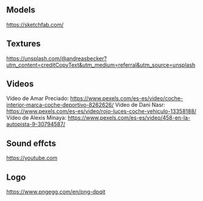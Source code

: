 ## Models
https://sketchfab.com/

## Textures
https://unsplash.com/@andreasbecker?utm_content=creditCopyText&utm_medium=referral&utm_source=unsplash

## Videos
Vídeo de Amar Preciado: https://www.pexels.com/es-es/video/coche-interior-marca-coche-deportivo-8262626/
Vídeo de Dani Nasr: https://www.pexels.com/es-es/video/rojo-luces-coche-vehiculo-13358188/
Vídeo de Alexis Minaya: https://www.pexels.com/es-es/video/458-en-la-autopista-9-30794587/

## Sound effcts
https://youtube.com

## Logo
https://www.pngegg.com/en/png-dpqit